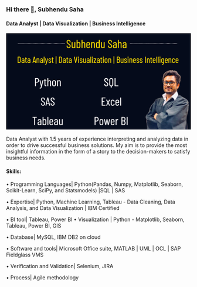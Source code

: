 ### Hi there 👋, Subhendu Saha
#### Data Analyst | Data Visualization | Business Intelligence
![Data Analyst | Data Visualization | Business Intelligence](https://github.com/Subhendu-Saha/Subhendu-Saha/blob/main/Capture3.PNG)

Data Analyst with 1.5 years of experience interpreting and analyzing data in order to drive successful business solutions. My aim is to provide the most insightful information in the form of a story to the decision-makers to satisfy business needs.

#### Skills: 
• Programming Languages| Python(Pandas, Numpy, Matplotlib, Seaborn, Scikit-Learn, SciPy, and Statsmodels) |SQL | SAS 

• Expertise| Python, Machine Learning, Tableau - Data Cleaning, Data Analysis, and Data Visualization | IBM Certified

• BI tool| Tableau, Power BI • Visualization | Python - Matplotlib, Seaborn, Tableau, Power BI, GIS 

• Database| MySQL, IBM DB2 on cloud 

• Software and tools| Microsoft Office suite, MATLAB | UML | OCL | SAP Fieldglass VMS 

• Verification and Validation| Selenium, JIRA 

• Process| Agile methodology
